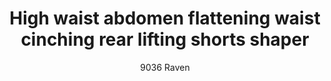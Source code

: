 ---
layout: product
title: High waist abdomen flattening waist cinching rear lifting shorts shaper
subtitle: 9036 Raven
price: '38.00'
feature_image: 
  - /shaping-lingerie/9036-front.jpg
  - /shaping-lingerie/9036-beige-back-side.jpg
categories: 
  - Tummy & Waist
  - Rear & Hips
  - Thighs & Legs
  - shorts & leggings
---